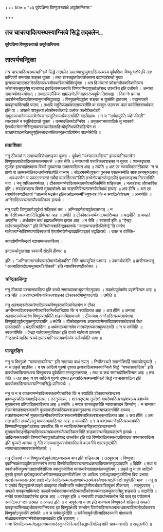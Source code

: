 +++
title = "०३ पूर्वपक्षिणा विष्णुपरत्वपक्षे अपूर्वतानिरासः"

+++


## तत्र चात्रत्यादित्यस्थस्याग्नित्वे सिद्धे तद्बलेन..

**पूर्वपक्षिणा विष्णुपरत्वपक्षे अपूर्वतानिरासः**

## **तात्पर्यचन्द्रिका**

तत्र चात्रत्यादित्यस्थस्याग्नित्वे सिद्धे तद्बलेन समाख्याश्रुत्युक्तादित्यस्थस्य पूर्वपक्षिणा विष्णुत्वाक्षेपेऽपि ततः प्राग्विष्णौ समाख्या शङ्का युक्ता । तथा शास्त्रदृष्ट्येत्यत्रोक्तस्य ब्रह्मण्यहंशब्दो मुख्य इत्यस्याच्छादनादग्नेरादित्यस्थस्यौपचारिकत्वोक्तिर्युक्ता । अत्र हि मंचानां क्रोशनमौपचारिकमित्यत्र क्रोशनवत्सुपुरुषेषु मञ्चशब्द इवादित्यस्थत्ववति विष्णावग्निप्रयुक्तोऽहंशब्द उपचरित इति प्रतीयते । अन्यथा समाख्योक्तययोगात् । तथाऽत्यलौकिक ब्रह्मग्रहणेऽग्निग्रहणादप्यपूर्वतातिशयाद्वा । दिवाग्नेः प्रभाया अदर्शनेनादित्यप्रवेशस्यानुमानसिद्धत्वाद्वा । विष्णुग्रहणेऽपूर्वता शङ्का च युक्तेति द्रष्टव्यम् । यद्यप्यपहते पापकृत्यामित्यादि फलम् । तथापि स्तुतिरूपार्थवादताप्यस्तीति वा वस्तुतः फलवत्त्वं फलं फलोक्तिस्त्वर्थवाद इति वा । अपहते पापकृत्यां लोकीभवतीत्यादेः प्रत्येकं फलोक्तित्वेऽपि समुदायस्यानेकफलत्वेनोपसनास्तुतिरूपार्थवादत्वमिति वाऽभिप्रायः । न च ‘‘सर्वमायुरेति ज्योग्जीवती’’ त्यल्पफले न स्तुतिर्ब्रह्मपक्षे युक्ता । तस्मादक्षिस्थोऽग्निरेव । अमृतत्वाभयत्वादिकं तु स्वकार्य ऐश्वर्यमात्रेणाग्नेरिन्द्रत्ववत्स्वाधमदेवतादिभ्योमृतिभयादिराहित्येन वा । उक्तार्थवादसहितबहुश्रुतिबलादात्यंतिकामृतत्वादियोगेन वाऽग्नेरेवेति ॥

### **प्रकाशिका**

ननु टीकायां न समाख्याविरोधाशङ्का युक्ता । पूर्वपक्षे ‘‘यश्चासावादित्य’’ इत्यस्याग्निपरत्वेन विष्णुपरत्वाक्षेपादित्यतस्तत्समाधत्ते ॥ तत्र चेति ॥ नन्वथाप्यौ पचारिकत्वशङ्का न युक्ता । शास्त्रदृष्ट्या तूपदेश इत्यत्राहंशब्दस्य विष्णौ मुख्यताया उक्तत्वादित्यत आह ॥ तथेति ॥ अत एव न्यायविवरणटीकायां ‘‘न च प्राणो वा अहमस्मीतिवदन्तर्याम्यपेक्षयेति वाच्यम् । सोऽहमस्मीत्युक्त्वा पुनस्स एवाहमस्मीति सावधारणमुक्तत्वात् । अवधारणेन च प्रकारान्तराणां सर्वेषां व्यावर्तितत्वा’’दिति ग्रन्थेनोपचारचोद्यादपीदं पृथगाशङ्क्य निरस्तमिति भावः । ननु व्यधिकरणमेतत् । टीकायामग्नेरादित्यस्थत्वमौपचारिकमिति शङ्कितम् । नत्वहंशब्द औपचारिक इति । तत्राहंशब्दस्य विष्णौ मुख्यत्वोक्तेः का सङ्गतिरित्यतस्तस्यैवमेवार्थ इत्याह ॥ अत्र हीति ॥ अत एव न्यायविवरणटीकायां ‘‘आत्मामे भद्रसेन इतिवत्सोऽहमस्मी’’त्युपचारः किं न स्यादित्येवोक्तम् ॥ अन्यथेति ॥ अग्नेरादित्यस्थत्वस्यौपचारिकत्व इत्यर्थः ।

ननु यदपि विष्णुग्रहणेऽपूर्वत्वं शङ्कितं तन्न । अग्निग्रहणेऽप्यपूर्वतालाभात् । न ह्यग्नेरक्षिस्थत्वमक्षादिसिद्धमित्यत आह ॥ तथेति ॥ टीकोक्तस्यार्थवादत्वमाक्षिप्याह ॥ यद्यपीति ॥ अपहते अपहन्ति । अर्थवादेन कथं ब्रह्मपक्षनिरास इत्यत आह ॥ न चेति ॥ स्वकार्य इति ॥ ‘‘ऐन्द्य्रा गार्हपत्यमुपतिष्ठत’’ इति विनियोगवशादिन्द्रप्रकाशके ‘‘कदाचनस्तरीरसिनेन्द्रे’’ति मन्त्रेण गार्हपत्याग्नेर्हविश्श्रपणादिस्वकार्य ऐश्वर्यमात्रेणेन्द्रपदप्रतिपाद्यत्वं तद्वदित्यर्थः । उक्तं च वार्तिके–

स्यादग्रेर्गौणमिन्द्रत्वं यज्ञसम्बन्धकारितम् ।

इन्दत्यर्थानुसाराद्वा स्वकार्ये सोऽपि हीश्वर ॥

इति । ‘‘अग्निज्ञानात्सर्वपापाश्लेषान्मोक्षोपपत्ति’’ रिति भाष्यसूचितं पक्षमाह ॥ उक्तार्थवादेति ॥ प्राचीनपक्षस्तु ‘‘आत्मादिशब्दोऽप्यमुख्यार्थोंऽगीकार्य’’ इति न्यायविवरणटीकोक्तः ।

### **चन्द्रिकाबिन्दुः**

ननु टीकायां यश्चासावादित्य इति वाक्ये समाख्यात्वाभ्युपगमोऽनुपपन्नः । तदाक्षेपपूर्वकमेव प्रवृत्तेरित्यत आह ॥ तत्र चेति ॥ अहंशब्दस्यौपचारिकत्वशङ्कां टीकाकारीयामुपपादयति ॥ तथेति ॥

ननु अहंशब्दस्योपचारेणादित्यस्थविष्णुपरत्वमित्यभिप्रायेण न टीका अग्नीनामादित्यस्थत्वमौपचारिकमित्येवाभिप्राया किं न स्यादित्यत आह ॥ अत्र हीति ॥ अन्यथा अहंशब्दस्योपचारेण विष्णुपरत्वमिति शङ्काभिप्रायाभावे । टीकायाम् अग्नेरादित्यस्थत्वापेक्षया विष्णुग्रहेऽपूर्वत्वमुक्तमुपपादयति ॥ तथेति ॥ टीकोदाहृतस्य अपहतपाप्मेत्यादिवाक्यस्यार्थवादत्वं त्रेधा उपपादयति ॥ यद्यपीत्यादिना ॥ अर्थवादस्याग्नावेव तात्पर्यज्ञापकत्वमुपपादयति ॥ न च सर्वमिति ॥ स्वकार्यमिति ॥ ऐन्द्य्रा गार्हपत्यमुपतिष्ठत इति वाक्ये गार्हपत्ये प्राप्तस्य नेन्द्रसश्चेत्यादिमन्त्रस्थेन्द्रपदस्याग्निपरत्ववर्णनमेव कर्तव्यमिति भावः ॥

### **पाण्डुरङ्गि**

ननु च विष्णुपक्षे ‘‘यश्चासावादित्य’’ इति समाख्या कथं स्यात् । निर्णीतस्थले समानोक्तिर्हि समाख्येत्युच्यते । न च प्रकृते साऽस्ति । य एष आदित्ये पुरुषो दृश्यत इत्यत्रादित्यस्थस्याग्नित्वे सिद्धे ‘‘यश्चासावादित्य’’ इति वाक्योक्तादित्यस्थस्य विष्णुत्वस्य पूर्वपक्षिणाऽनभ्युपगतत्वात् । तथा च कथं समाख्योक्तिरित्यत आह ॥ तत्र चेति ॥ ततः प्राक् य एष आदित्ये पुरुषो दृश्यत इत्यत्रादित्यस्थस्याग्नित्वे सिद्धे यश्चासावादित्य इति वाक्योक्तादित्यस्थस्याग्नित्वसिद्धेः प्रागित्यर्थः ।

ननु च न च वक्तव्यमग्नेरादित्यस्थत्वमौपचारिकं किं न स्यादिति टीकायामहंशब्दस्य ब्रह्मण्युपचरितत्वमाशङ्कितम् । तदनुपपन्नम् । शास्त्रदृष्ट्या तूपदेशो वामदेववदित्यत्राहंशब्दस्य ब्रह्मण्येव मुख्यत्वस्य प्रतिपादितत्वादित्यत आह ॥ तथेति ॥ नन्वत्र शास्त्रदृष्ट्येति न्यायाच्छादनं किमर्थम् । न चान्यथा तन्न्यायेनाहंशब्दस्यात्मनि मुख्यत्वादौपचारिकत्वशङ्कानुपपत्त्या तन्न्यायाच्छादनमिति वाच्यम् । तत्राहंशब्दस्याग्नौ मुख्यत्वाङ्गीकारेणादित्यस्थत्वस्यैवौपचारिकत्वशङ्कनादित्यत आह ॥ अत्र हीति ॥ अथ ततः प्रतीत एवार्थोऽस्तु बाधकाभावादित्यत आह ॥ अन्यथेति ॥ न च वक्तव्यमग्नेरादित्यस्थत्ववति विष्णावग्निप्रयुक्तोऽहंशब्द उपचरितः किं न स्यादित्यर्थमनङ्गीकृत्याहंशब्दस्याग्नौ मुख्यत्वमेवाङ्गीकृत्यादित्यस्थत्वकथनस्यौपचारिकत्वमिति शङ्काग्रन्थाभिप्रायकल्पने इत्यर्थः । आदित्यस्थत्ववति विष्णावग्निप्रयुक्तोऽहंशब्द उपचरित इति पक्षे विष्णोरादित्यस्थत्वप्रतिपादक यश्चासावादित्य इति युज्यते अन्यथा तु नेति तदन्यथानुपपत्त्योक्ताभिप्राये कल्पनीये शास्त्रदृष्ट्येति न्यायाच्छादनमावश्यकमेवेत्यर्थः ।

ननु टीकायां न च विष्णुग्रहणेऽपूर्वतयाऽभ्यासस्य बाध इति शङ्कितम् । तदयुक्तम् । विष्णुपक्ष इवाग्निपक्षेऽप्यपूर्वतायास्सत्त्वेन तस्या विष्णोरेवादित्यस्थत्वसाधकत्वादित्यतस्तदुपपादयति ॥ दिवेति ॥ तथा च स्वबोधनीयपुरुषगताज्ञानविरोधिना स्वानुपजीविना मानान्तरेणाग्राह्यार्थत्वमपूर्वत्वम् । प्रकृते तु य एष आदित्ये पुरुषो दृश्यते इत्येतद्वाक्यबोधनीयास्मदाद्यज्ञानविरोधिना एष आदित्य इत्येतद्वाक्यानुपजीविना दिवा प्रभाया अदर्शनरूपमानान्तरेण ग्राह्यो योऽग्नेरादित्यस्थत्वलक्षणार्थस्तदर्थत्वस्यैवापत्त्याऽग्निपक्षेनापूर्वतेति भावः । ननु स य एतदेवं विद्वानुपास्तेऽपहते पापकृत्यां लोकीभवति सर्वमायुरेतीत्यर्थवादादित्युक्तं टीकायाम् । तदनुपपन्नम् । अपहते पापकृत्यामित्यादेः फलत्वेनार्थवादत्वाभावादित्यतष्टीकोक्तमर्थवादत्वमुपपादयितुं शङ्कते ॥ यद्यपीति ॥ नन्वेवं फलार्थवादयोरभेद इत्यत आह ॥ वस्तुत इति ॥ नन्वत्रापि शब्दार्थात्मकत्वेन भेदे फल एव पर्यवसानं स्यादित्यतः पक्षान्तरमाह ॥ अपहत इति ॥ न चापूर्वतया य एष इति वाक्यस्य विष्णुपरत्वे शङ्किते अपहते पापकृत्यामित्याद्यर्थवादस्याग्निपरत्व इव विष्णुपक्षेऽपि सम्भवेन विष्णोरादित्यस्थत्वाबाधकत्वादित्यतोऽर्थवादस्य विष्णुपक्षेऽनुपपत्तिं दर्शयति ॥ न च सर्वमायुरेतीति ॥ सर्वमेवायुर्यन्तीत्यादिवदस्यापि मोक्षपरत्वे मोक्षप्रदत्वस्याप्यग्नेरेवोक्तत्वात्तदाक्षेप इति द्रष्टव्यम् ।
नन्वग्नेरेवादित्यस्थत्वेऽमृतत्वाभयत्वादेरनुपपत्तिरित्यतस्सिद्धान्तीयलिङ्गानि सावकाशयति ॥ अमृतत्वेति ॥


